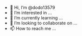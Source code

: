 - 👋 Hi, I’m @dodo13579
- 👀 I’m interested in ...
- 🌱 I’m currently learning ...
- 💞️ I’m looking to collaborate on ...
- 📫 How to reach me ...

<!---
dodo13579/dodo13579 is a ✨ special ✨ repository because its `README.md` (this file) appears on your GitHub profile.
You can click the Preview link to take a look at your changes.
--->
